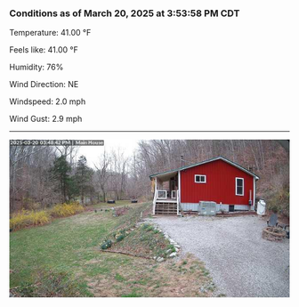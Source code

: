 ### Conditions as of March 20, 2025 at 3:53:58 PM CDT 

Temperature: 41.00 &deg;F

Feels like: 41.00 &deg;F

Humidity: 76%

Wind Direction: NE

Windspeed: 2.0 mph

Wind Gust: 2.9 mph

---

<img src="./images/latest.jpeg"/>

